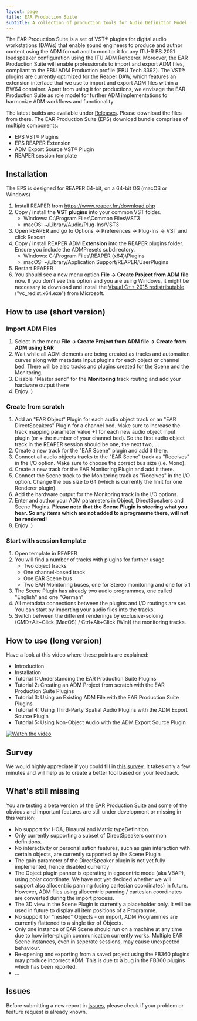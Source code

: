 ```yaml
---
layout: page
title: EAR Production Suite
subtitle: A collection of production tools for Audio Definition Model (ADM) compliant production, brought to you by EBU, BBC R&D and IRT.
---
```


The EAR Production Suite is a set of VST® plugins for digital audio workstations (DAWs) that enable sound engineers to produce and author content using the ADM format and to monitor it for any ITU-R BS.2051 loudspeaker configuration using the ITU ADM Renderer. Moreover, the EAR Production Suite will enable professionals to import and export ADM files, compliant to the EBU ADM Production profile (EBU Tech 3392). The VST® plugins are currently optimized for the Reaper DAW, which features an extension interface that we use to import and export ADM files within a BW64 container. Apart from using it for productions, we envisage the EAR Production Suite as role model for further ADM implementations to harmonize ADM workflows and functionality. 


The latest builds are available under [Releases](https://github.com/ebu/ear-production-suite-early-access/releases). Please download the files from there. The EAR Production Suite (EPS) download bundle comprises of multiple components:

- EPS VST® Plugins
- EPS REAPER Extension
- ADM Export Source VST® Plugin
- REAPER session template


## Installation

The EPS is designed for REAPER 64-bit, on a 64-bit OS (macOS or Windows)

1. Install REAPER from https://www.reaper.fm/download.php
2. Copy / install the **VST plugins** into your common VST folder.
    - Windows: C:\Program Files\Common Files\VST3
    - macOS: ~/Library/Audio/Plug-Ins/VST3
3. Open REAPER and go to Options -> Preferences -> Plug-Ins -> VST and click Rescan
4. Copy / install REAPER ADM **Extension** into the REAPER plugins folder. Ensure you include the ADMPresets subdirectory.
    - Windows: C:\Program Files\REAPER (x64)\Plugins
    - macOS: ~/Library/Application Support/REAPER/UserPlugins
5. Restart REAPER
6. You should see a new menu option **File -> Create Project from ADM file** now. If you don't see this option and you are using Windows, it might be neccesary to download and install the [Visual C++ 2015 redistributable](https://support.microsoft.com/en-gb/help/2977003/the-latest-supported-visual-c-downloads) ("vc_redist.x64.exe") from Microsoft.


## How to use (short version)
### Import ADM Files
1. Select in the menu **File -> Create Project from ADM file -> Create from ADM using EAR**
2. Wait while all ADM elements are being created as tracks and automation curves along with metadata input plugins for each object or channel bed. There will be also tracks and plugins created for the Scene and the Monitoring.
3. Disable "Master send" for the **Monitoring** track routing and add your hardware output there
3. Enjoy :)

### Create from scratch
1. Add an "EAR Object" Plugin for each audio object track or an "EAR DirectSpeakers" Plugin for a channel bed. Make sure to
increase the track mapping parameter value +1 for each new audio object input plugin (or + the number of your channel bed). So the first audio object track in the REAPER session should be one, the next two, ...
2. Create a new track for the "EAR Scene" plugin and add it there.
3. Connect all audio objects tracks to the "EAR Scene" track as "Receives" in the I/O option. Make sure to choose the correct bus size (i.e. Mono).
4. Create a new track for the EAR Monitoring Plugin and add it there.
5. Connect the Scene track to the Monitoring track as "Receives" in the I/O option. Change the bus size to 64 (which is currently the limit for one Renderer plugin).
6. Add the hardware output for the Monitoring track in the I/O options.
7. Enter and author your ADM parameters in Object, DirectSpeakers and Scene Plugins. **Please note that the Scene Plugin is steering what you hear. So any items which are not added to a programme there, will not be rendered!**
8. Enjoy :)

### Start with session template
1. Open template in REAPER
2. You will find a number of tracks with plugins for further usage
    - Two object tracks
    - One channel-based track
    - One EAR Scene bus
    - Two EAR Monitoring buses, one for Stereo monitoring and one for 5.1
3. The Scene Plugin has already two audio programmes, one called "English" and one "German"
4. All metadata connections between the plugins and I/O routings are set. You can start by importing your audio files into the tracks.
5. Switch between the different renderings by exclusive-soloing (CMD+Alt+Click (MacOS) / Ctrl+Alt+Click (Win)) the monitoring tracks.

## How to use (long version)
Have a look at this video where these points are explained:
- Introduction
- Installation
- Tutorial 1: Understanding the EAR Production Suite Plugins
- Tutorial 2: Creating an ADM Project from scratch with the EAR Production Suite Plugins
- Tutorial 3: Using an Existing ADM File with the EAR Production Suite Plugins
- Tutorial 4: Using Third-Party Spatial Audio Plugins with the ADM Export Source Plugin
- Tutorial 5: Using Non-Object Audio with the ADM Export Source Plugin

[![Watch the video](https://irt-a.akamaihd.net/EAR-Production-Suite/Intro_image.png)](https://irt-a.akamaihd.net/EAR-Production-Suite/Intro_Beta-release.mp4)

## Survey
We would highly appreciate if you could fill in [this survey](https://docs.google.com/forms/d/e/1FAIpQLSfosvonWSOUt_-Q30MJtcGERs2XVqS2EaKauOzGsc3B4oWKIA/viewform). It takes only a few minutes and will help us to create a better tool based on your feedback.

## What's still missing
You are testing a beta version of the EAR Production Suite and some of the obvious and important features are still under development or missing in this version:

- No support for HOA, Binaural and Matrix typeDefinition.
- Only currently supporting a subset of DirectSpeakers common definitions.
- No interactivity or personalisation features, such as gain interaction with certain objects, are currently supported by the Scene Plugin
- The gain parameter of the DirectSpeaker plugin is not yet fully implemented, hence disabled currently
- The Object plugin panner is operating in egocentric mode (aka VBAP), using polar coordinate. We have not yet decided whether we will support also allocentric panning (using cartesian coordinates) in future. However, ADM files using allocentric panning / cartesian coordinates are converted during the import process.
- The 3D view in the Scene Plugin is currently a placeholder only. It will be used in future to display all item positions of a Programme.
- No support for "nested" Objects - on import, ADM Programmes are currently flattened to a single tier of Objects.
- Only one instance of EAR Scene should run on a machine at any time due to how inter-plugin communication currently works. Multiple EAR Scene instances, even in seperate sessions, may cause unexpected behaviour.
- Re-opening and exporting from a saved project using the FB360 plugins may produce incorrect ADM. This is due to a bug in the FB360 plugins which has been reported.
- ...

## Issues
Before submitting a new report in [Issues](https://github.com/ebu/ear-production-suite-early-access/issues), please check if your problem or feature request is already known.
